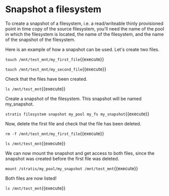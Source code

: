 # Snapshot a filesystem

To create a snapshot of a filesystem, i.e. a read/writeable thinly provisioned point in time copy of the source filesystem, you'll need the name of the pool in which the filesystem is located, the name of the filesystem, and the name of the snapshot of the filesystem.

Here is an example of how a snapshot can be used. Let's create two files.

`touch /mnt/test_mnt/my_first_file`{{execute}}

`touch /mnt/test_mnt/my_second_file`{{execute}}

Check that the files have been created.

`ls /mnt/test_mnt`{{execute}}

Create a snapshot of the filesystem. This snapshot will be named my_snapshot.

`stratis filesystem snapshot my_pool my_fs my_snapshot`{{execute}}

Now, delete the first file and check that the file has been deleted.

`rm -f /mnt/test_mnt/my_first_file`{{execute}}

`ls /mnt/test_mnt`{{execute}}

We can now mount the snapshot and get access to both files, since the snapshot was created before the first file was deleted.

`mount /stratis/my_pool/my_snapshot /mnt/test_mnt`{{execute}}

Both files are now listed!

`ls /mnt/test_mnt`{{execute}}


